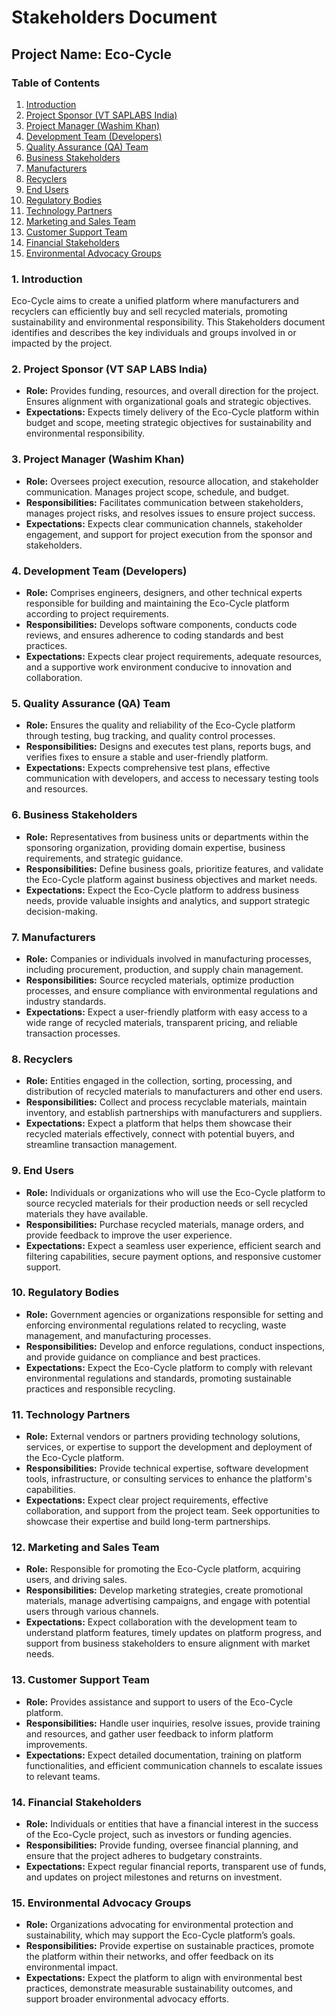 # Stakeholders Document
## Project Name: Eco-Cycle

### Table of Contents
1. [Introduction](#1-introduction)
2. [Project Sponsor (VT SAPLABS India)](#2-project-sponsor)
3. [Project Manager (Washim Khan)](#3-project-manager-washim-khan)
4. [Development Team (Developers)](#4-development-team-developers)
5. [Quality Assurance (QA) Team](#5-quality-assurance-qa-team)
6. [Business Stakeholders](#6-business-stakeholders)
7. [Manufacturers](#7-manufacturers)
8. [Recyclers](#8-recyclers)
9. [End Users](#9-end-users)
10. [Regulatory Bodies](#10-regulatory-bodies)
11. [Technology Partners](#11-technology-partners)
12. [Marketing and Sales Team](#12-marketing-and-sales-team)
13. [Customer Support Team](#13-customer-support-team)
14. [Financial Stakeholders](#14-financial-stakeholders)
15. [Environmental Advocacy Groups](#15-environmental-advocacy-groups)

### 1. Introduction
Eco-Cycle aims to create a unified platform where manufacturers and recyclers can efficiently buy and sell recycled materials, promoting sustainability and environmental responsibility. This Stakeholders document identifies and describes the key individuals and groups involved in or impacted by the project.

### 2. Project Sponsor (VT SAP LABS India)
- **Role:** Provides funding, resources, and overall direction for the project. Ensures alignment with organizational goals and strategic objectives.
- **Expectations:** Expects timely delivery of the Eco-Cycle platform within budget and scope, meeting strategic objectives for sustainability and environmental responsibility.

### 3. Project Manager (Washim Khan)
- **Role:** Oversees project execution, resource allocation, and stakeholder communication. Manages project scope, schedule, and budget.
- **Responsibilities:** Facilitates communication between stakeholders, manages project risks, and resolves issues to ensure project success.
- **Expectations:** Expects clear communication channels, stakeholder engagement, and support for project execution from the sponsor and stakeholders.

### 4. Development Team (Developers)
- **Role:** Comprises engineers, designers, and other technical experts responsible for building and maintaining the Eco-Cycle platform according to project requirements.
- **Responsibilities:** Develops software components, conducts code reviews, and ensures adherence to coding standards and best practices.
- **Expectations:** Expects clear project requirements, adequate resources, and a supportive work environment conducive to innovation and collaboration.

### 5. Quality Assurance (QA) Team
- **Role:** Ensures the quality and reliability of the Eco-Cycle platform through testing, bug tracking, and quality control processes.
- **Responsibilities:** Designs and executes test plans, reports bugs, and verifies fixes to ensure a stable and user-friendly platform.
- **Expectations:** Expects comprehensive test plans, effective communication with developers, and access to necessary testing tools and resources.

### 6. Business Stakeholders
- **Role:** Representatives from business units or departments within the sponsoring organization, providing domain expertise, business requirements, and strategic guidance.
- **Responsibilities:** Define business goals, prioritize features, and validate the Eco-Cycle platform against business objectives and market needs.
- **Expectations:** Expect the Eco-Cycle platform to address business needs, provide valuable insights and analytics, and support strategic decision-making.

### 7. Manufacturers
- **Role:** Companies or individuals involved in manufacturing processes, including procurement, production, and supply chain management.
- **Responsibilities:** Source recycled materials, optimize production processes, and ensure compliance with environmental regulations and industry standards.
- **Expectations:** Expect a user-friendly platform with easy access to a wide range of recycled materials, transparent pricing, and reliable transaction processes.

### 8. Recyclers
- **Role:** Entities engaged in the collection, sorting, processing, and distribution of recycled materials to manufacturers and other end users.
- **Responsibilities:** Collect and process recyclable materials, maintain inventory, and establish partnerships with manufacturers and suppliers.
- **Expectations:** Expect a platform that helps them showcase their recycled materials effectively, connect with potential buyers, and streamline transaction management.

### 9. End Users
- **Role:** Individuals or organizations who will use the Eco-Cycle platform to source recycled materials for their production needs or sell recycled materials they have available.
- **Responsibilities:** Purchase recycled materials, manage orders, and provide feedback to improve the user experience.
- **Expectations:** Expect a seamless user experience, efficient search and filtering capabilities, secure payment options, and responsive customer support.

### 10. Regulatory Bodies
- **Role:** Government agencies or organizations responsible for setting and enforcing environmental regulations related to recycling, waste management, and manufacturing processes.
- **Responsibilities:** Develop and enforce regulations, conduct inspections, and provide guidance on compliance and best practices.
- **Expectations:** Expect the Eco-Cycle platform to comply with relevant environmental regulations and standards, promoting sustainable practices and responsible recycling.

### 11. Technology Partners
- **Role:** External vendors or partners providing technology solutions, services, or expertise to support the development and deployment of the Eco-Cycle platform.
- **Responsibilities:** Provide technical expertise, software development tools, infrastructure, or consulting services to enhance the platform's capabilities.
- **Expectations:** Expect clear project requirements, effective collaboration, and support from the project team. Seek opportunities to showcase their expertise and build long-term partnerships.

### 12. Marketing and Sales Team
- **Role:** Responsible for promoting the Eco-Cycle platform, acquiring users, and driving sales.
- **Responsibilities:** Develop marketing strategies, create promotional materials, manage advertising campaigns, and engage with potential users through various channels.
- **Expectations:** Expect collaboration with the development team to understand platform features, timely updates on platform progress, and support from business stakeholders to ensure alignment with market needs.

### 13. Customer Support Team
- **Role:** Provides assistance and support to users of the Eco-Cycle platform.
- **Responsibilities:** Handle user inquiries, resolve issues, provide training and resources, and gather user feedback to inform platform improvements.
- **Expectations:** Expect detailed documentation, training on platform functionalities, and efficient communication channels to escalate issues to relevant teams.

### 14. Financial Stakeholders
- **Role:** Individuals or entities that have a financial interest in the success of the Eco-Cycle project, such as investors or funding agencies.
- **Responsibilities:** Provide funding, oversee financial planning, and ensure that the project adheres to budgetary constraints.
- **Expectations:** Expect regular financial reports, transparent use of funds, and updates on project milestones and returns on investment.

### 15. Environmental Advocacy Groups
- **Role:** Organizations advocating for environmental protection and sustainability, which may support the Eco-Cycle platform’s goals.
- **Responsibilities:** Provide expertise on sustainable practices, promote the platform within their networks, and offer feedback on its environmental impact.
- **Expectations:** Expect the platform to align with environmental best practices, demonstrate measurable sustainability outcomes, and support broader environmental advocacy efforts.
